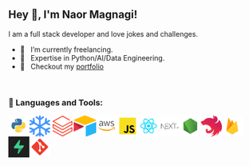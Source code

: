 ## Hey 👋, I'm Naor Magnagi!
I am a full stack developer and love jokes and challenges.
<br/>

- 🔭 &nbsp; I’m currently freelancing.
- 🌱 &nbsp; Expertise in Python/AI/Data Engineering.
- 📝 &nbsp; Checkout my [portfolio](https://namag-ai.github.io)

<br />

### 🔨 Languages and Tools:
<a href="https://www.python.org" target="_blank"><img align="left" alt="Python" height ="40px" src="https://raw.githubusercontent.com/namag-ai/myicons/master/language_and_tools/square/python/python.svg"></a>
<a href="https://www.snowflake.com" target="_blank"><img align="left" alt="Snowflake" height ="42px" src="https://raw.githubusercontent.com/namag-ai/myicons/master/language_and_tools/square/snowflake/snowflake.svg"></a>
<a href="https://www.databricks.com/" target="_blank"><img align="left" alt="Databricks" height ="42px" src="https://raw.githubusercontent.com/namag-ai/myicons/master/language_and_tools/square/databricks/databricks.svg"></a>
<a href="https://www.airtable.com/" target="_blank">
<img align="left" alt="Airtable" src="https://raw.githubusercontent.com/namag-ai/myicons/master/language_and_tools/square/airtable/airtable.svg" height ="42px"/></a>
<a href="https://aws.amazon.com/" target="_blank"><img align="left" alt="Svelte" height ="42px" src="https://raw.githubusercontent.com/namag-ai/myicons/master/language_and_tools/square/aws/aws.svg"></a>
<a href="https://developer.mozilla.org/en-US/docs/Web/JavaScript" target="_blank"> <img align="left" alt="JavaScript" height ="42px"  src="https://raw.githubusercontent.com/namag-ai/myicons/master/language_and_tools/square/javascript/javascript.svg"> </a>
<a href="https://reactjs.org/" target="_blank"> <img align="left" alt="React" height ="42px" src="https://raw.githubusercontent.com/namag-ai/myicons/master/language_and_tools/square/react/react.svg"></a>
<a href="https://nextjs.org/" target="_blank">
<img align="left" alt="nextjs" src="https://raw.githubusercontent.com/namag-ai/namag-ai/main/assets/next.png" height ="42px"/></a>
<a href="https://nodejs.org" target="_blank"><img align="left" alt="Node.js" height ="42px" src="https://raw.githubusercontent.com/namag-ai/myicons/master/language_and_tools/square/node/node.svg"></a>
<a href="https://nestjs.com/" target="_blank">
<img align="left" alt="nest.js" src="https://raw.githubusercontent.com/namag-ai/namag-ai/main/assets/nest.png" height ="42px"/></a>
<a href="https://firebase.google.com/" target="_blank"> <img align="left" src="https://raw.githubusercontent.com/namag-ai/myicons/master/language_and_tools/square/firebase/firebase.svg" alt="firebase" height ="42px"/> </a>
<a href="https://supabase.com/" target="_blank">
<img align="left" alt="supabase" src="https://raw.githubusercontent.com/namag-ai/myicons/master/language_and_tools/square/supabase/supabase.svg" height ="42px"/></a>
<a href="https://git-scm.com/" target="_blank"> <img src="https://raw.githubusercontent.com/namag-ai/myicons/master/language_and_tools/square/git-scm/git-scm.svg" align="left" alt="git" height='42px'/> </a>

<br>

<br>

